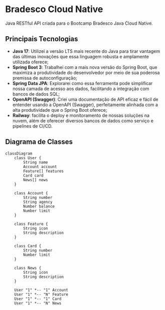 # Bradesco Cloud Native

Java RESTful API criada para o Bootcamp Bradesco Java Cloud Native.

## Principais Tecnologias
- **Java 17**: Utilizei a versão LTS mais recente do Java para tirar vantagem das últimas inovações que essa linguagem robusta e amplamente utilizada oferece;
- **Spring Boot 3**: Trabalhei com a mais nova versão do Spring Boot, que maximiza a produtividade do desenvolvedor por meio de sua poderosa premissa de autoconfiguração;
- **Spring Data JPA**: Explorarei como essa ferramenta pode simplificar nossa camada de acesso aos dados, facilitando a integração com bancos de dados SQL;
- **OpenAPI (Swagger)**: Criei uma documentação de API eficaz e fácil de entender usando a OpenAPI (Swagger), perfeitamente alinhada com a alta produtividade que o Spring Boot oferece;
- **Railway**: facilita o deploy e monitoramento de nossas soluções na nuvem, além de oferecer diversos bancos de dados como serviço e pipelines de CI/CD.


## Diagrama de Classes

```mermaid
classDiagram
    class User {
        String name
        Account account
        Feature[] features
        Card card
        News[] news
    }

    class Account {
        String number
        String agency
        Number balance
        Number limit
    }

    class Feature {
        String icon
        String description
    }

    class Card {
        String number
        Number limit
    }

    class News {
        String icon
        String description
    }

    User "1" *-- "1" Account
    User "1" *-- "N" Feature
    User "1" *-- "1" Card
    User "1" *-- "N" News
```
